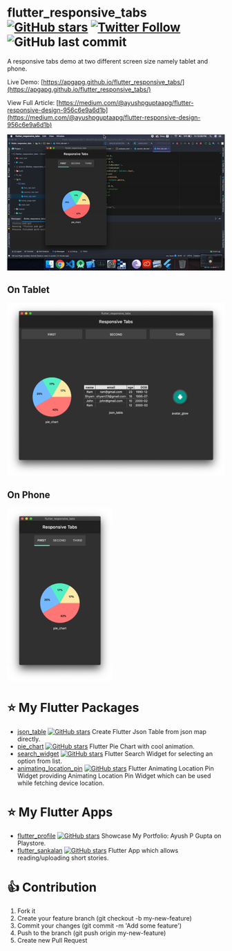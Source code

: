 # flutter_responsive_tabs [![GitHub stars](https://img.shields.io/github/stars/apgapg/flutter_responsive_tabs.svg?style=social)](https://github.com/apgapg/flutter_responsive_tabs) [![Twitter Follow](https://img.shields.io/twitter/url/https/@ayushpgupta.svg?style=social)](https://twitter.com/ayushpgupta) ![GitHub last commit](https://img.shields.io/github/last-commit/apgapg/flutter_responsive_tabs.svg)

A responsive tabs demo at two different screen size namely tablet and phone.

Live Demo: [https://apgapg.github.io/flutter_responsive_tabs/](https://apgapg.github.io/flutter_responsive_tabs/)

View Full Article: [https://medium.com/@ayushpguptaapg/flutter-responsive-design-956c6e9a6d1b](https://medium.com/@ayushpguptaapg/flutter-responsive-design-956c6e9a6d1b)

<img src="https://raw.githubusercontent.com/apgapg/flutter_responsive_tabs/master/res/app.gif" alt="flutter_responsive_tabs">

## On Tablet
<img src="https://raw.githubusercontent.com/apgapg/flutter_responsive_tabs/master/res/s1.png"  height = "400" alt="flutter_responsive_tabs">

## On Phone
<img src="https://raw.githubusercontent.com/apgapg/flutter_responsive_tabs/master/res/s2.png"  height = "400" alt="flutter_responsive_tabs">

# ⭐ My Flutter Packages
- [json_table](https://pub.dartlang.org/packages/json_table)  [![GitHub stars](https://img.shields.io/github/stars/apgapg/json_table.svg?style=social)](https://github.com/apgapg/json_table)  Create Flutter Json Table from json map directly.
- [pie_chart](https://pub.dartlang.org/packages/pie_chart)  [![GitHub stars](https://img.shields.io/github/stars/apgapg/pie_chart.svg?style=social)](https://github.com/apgapg/pie_chart)  Flutter Pie Chart with cool animation.
- [search_widget](https://pub.dartlang.org/packages/search_widget)  [![GitHub stars](https://img.shields.io/github/stars/apgapg/search_widget.svg?style=social)](https://github.com/apgapg/search_widget)  Flutter Search Widget for selecting an option from list.
- [animating_location_pin](https://pub.dev/packages/animating_location_pin)  [![GitHub stars](https://img.shields.io/github/stars/apgapg/animating_location_pin.svg?style=social)](https://github.com/apgapg/animating_location_pin)  Flutter Animating Location Pin Widget providing Animating Location Pin Widget which can be used while fetching device location.

# ⭐ My Flutter Apps
- [flutter_profile](https://github.com/apgapg/flutter_profile)  [![GitHub stars](https://img.shields.io/github/stars/apgapg/flutter_profile.svg?style=social)](https://github.com/apgapg/flutter_profile)  Showcase My Portfolio: Ayush P Gupta on Playstore.
- [flutter_sankalan](https://github.com/apgapg/flutter_sankalan)  [![GitHub stars](https://img.shields.io/github/stars/apgapg/flutter_sankalan.svg?style=social)](https://github.com/apgapg/flutter_sankalan)  Flutter App which allows reading/uploading short stories.

# 👍 Contribution
1. Fork it
2. Create your feature branch (git checkout -b my-new-feature)
3. Commit your changes (git commit -m 'Add some feature')
4. Push to the branch (git push origin my-new-feature)
5. Create new Pull Request
